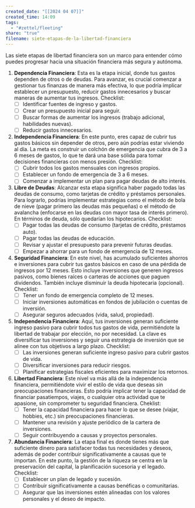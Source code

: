```yaml
---
created_date: "[[2024 04 07]]"
created_time: 14:09
tags:
  - "#zettel/fleeting"
share: "true"
filename: siete-etapas-de-la-libertad-financiera
---
```

Las siete etapas de libertad financiera son un marco para entender cómo puedes progresar hacia una situación financiera más segura y autónoma. 

1. **Dependencia Financiera**: Esta es la etapa inicial, donde tus gastos dependen de otros o de deudas. Para avanzar, es crucial comenzar a gestionar tus finanzas de manera más efectiva, lo que podría implicar establecer un presupuesto, reducir gastos innecesarios y buscar maneras de aumentar tus ingresos. Checklist:
	- [ ] Identificar fuentes de ingreso y gastos.
	- [ ] Crear un presupuesto inicial para seguir.
	- [ ] Buscar formas de aumentar los ingresos (trabajo adicional, habilidades nuevas).
	- [ ] Reducir gastos innecesarios.
2. **Independencia Financiera**: En este punto, eres capaz de cubrir tus gastos básicos sin depender de otros, pero aún podrías estar viviendo al día. La meta es construir un colchón de emergencia que cubra de 3 a 6 meses de gastos, lo que te dará una base sólida para tomar decisiones financieras con menos presión. Checklist:
	- [ ] Cubrir todos los gastos mensuales con ingresos propios.
	- [ ] Establecer un fondo de emergencia de 3 a 6 meses.
	- [ ] Comenzar a implementar un plan para pagar deudas de alto interés.
3. **Libre de Deudas**: Alcanzar esta etapa significa haber pagado todas las deudas de consumo, como tarjetas de crédito y préstamos personales. Para lograrlo, podrías implementar estrategias como el método de bola de nieve (pagar primero las deudas más pequeñas) o el método de avalancha (enfocarse en las deudas con mayor tasa de interés primero). En términos de deuda, sólo quedarían los hipotecarios. Checklist:
	- [ ] Pagar todas las deudas de consumo (tarjetas de crédito, préstamos auto).
	- [ ] Pagar todas las deudas de educación.
	- [ ] Revisar y ajustar el presupuesto para prevenir futuras deudas.
	- [ ] Empezar a ahorrar para un fondo de emergencia de 12 meses.
4. **Seguridad Financiera**: En este nivel, has acumulado suficientes ahorros e inversiones para cubrir tus gastos básicos en caso de una pérdida de ingresos por 12 meses. Esto incluye inversiones que generen ingresos pasivos, como bienes raíces o carteras de acciones que paguen dividendos. También incluye disminuir la deuda hipotecaria (opcional). Checklist:
	- [ ] Tener un fondo de emergencia completo de 12 meses.
	- [ ] Iniciar inversiones automáticas en fondos de jubilación o cuentas de inversión.
	- [ ] Asegurar seguros adecuados (vida, salud, propiedad).
5. **Independencia Financiera**: Aquí, tus inversiones generan suficiente ingreso pasivo para cubrir todos tus gastos de vida, permitiéndote la libertad de trabajar por elección, no por necesidad. La clave es diversificar tus inversiones y seguir una estrategia de inversión que se alinee con tus objetivos a largo plazo. Checklist: 
	- [ ] Las inversiones generan suficiente ingreso pasivo para cubrir gastos de vida.
	- [ ] Diversificar inversiones para reducir riesgos.
	- [ ] Planificar estrategias fiscales eficientes para maximizar los retornos.
6. **Libertad Financiera**: Este nivel va más allá de la independencia financiera, permitiéndote vivir el estilo de vida que deseas sin preocupaciones financieras. Esto podría implicar tener la capacidad de financiar pasatiempos, viajes, o cualquier otra actividad que te apasione, sin comprometer tu seguridad financiera. Cheklist:
	- [ ] Tener la capacidad financiera para hacer lo que se desee (viajar, hobbies, etc.) sin preocupaciones financieras.
	- [ ] Mantener una revisión y ajuste periódico de la cartera de inversiones.
	- [ ] Seguir contribuyendo a causas y proyectos personales.
7. **Abundancia Financiera**: La etapa final es donde tienes más que suficiente dinero para satisfacer todas tus necesidades y deseos, además de poder contribuir significativamente a causas que te importan. En este punto, la gestión de la riqueza se centra en la preservación del capital, la planificación sucesoria y el legado. Checklist:
	- [ ] Establecer un plan de legado y sucesión.
	- [ ] Contribuir significativamente a causas benéficas o comunitarias.
	- [ ] Asegurar que las inversiones estén alineadas con los valores personales y el deseo de impacto.